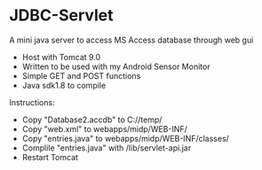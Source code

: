 # JDBC-Servlet
A mini java server to access MS Access database through web gui

- Host with Tomcat 9.0
- Written to be used with my Android Sensor Monitor
- Simple GET and POST functions
- Java sdk1.8 to compile

Instructions:
- Copy "Database2.accdb" to C://temp/
- Copy "web.xml" to webapps/midp/WEB-INF/
- Copy "entries.java" to webapps/midp/WEB-INF/classes/
- Complile "entries.java" with /lib/servlet-api.jar
- Restart Tomcat



